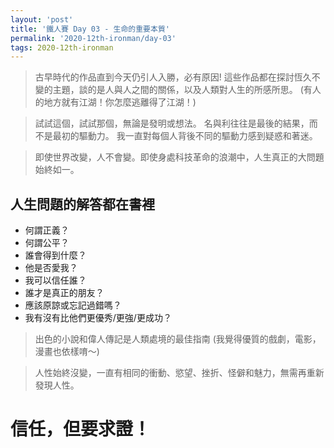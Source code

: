 ```yaml
---
layout: 'post'
title: '鐵人賽 Day 03 - 生命的重要本質'
permalink: '2020-12th-ironman/day-03'
tags: 2020-12th-ironman
---
```


> 古早時代的作品直到今天仍引人入勝，必有原因! 這些作品都在探討恆久不變的主題，談的是人與人之間的關係，以及人類對人生的所感所思。
> (有人的地方就有江湖！你怎麼逃離得了江湖！)
> 

  
> 試試這個，試試那個，無論是發明或想法。 名與利往往是最後的結果，而不是最初的驅動力。
> 我一直對每個人背後不同的驅動力感到疑惑和著迷。
> 

> 即使世界改變，人不會變。即使身處科技革命的浪潮中，人生真正的大問題始終如一。
> 

## 人生問題的解答都在書裡

- 何謂正義？
- 何謂公平？
- 誰會得到什麼？
- 他是否愛我？
- 我可以信任誰？
- 誰才是真正的朋友？
- 應該原諒或忘記過錯嗎？
- 我有沒有比他們更優秀/更強/更成功？

> 出色的小說和偉人傳記是人類處境的最佳指南 (我覺得優質的戲劇，電影，漫畫也依樣唷～)
 
> 人性始終沒變，一直有相同的衝動、慾望、挫折、怪僻和魅力，無需再重新發現人性。 

# 信任，但要求證！ 